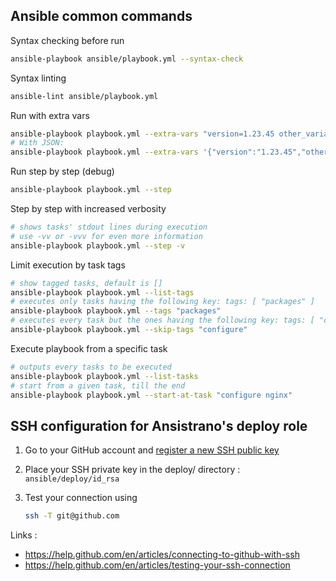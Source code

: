## Ansible common commands

Syntax checking before run
```bash
ansible-playbook ansible/playbook.yml --syntax-check
```

Syntax linting
```bash
ansible-lint ansible/playbook.yml
```

Run with extra vars 
```bash
ansible-playbook playbook.yml --extra-vars "version=1.23.45 other_variable=foo"
# With JSON: 
ansible-playbook playbook.yml --extra-vars '{"version":"1.23.45","other_variable":"foo"}'
```

Run step by step (debug)
```bash
ansible-playbook playbook.yml --step
```

Step by step with increased verbosity 
```bash
# shows tasks' stdout lines during execution 
# use -vv or -vvv for even more information
ansible-playbook playbook.yml --step -v 
```

Limit execution by task tags
```bash
# show tagged tasks, default is []
ansible-playbook playbook.yml --list-tags 
# executes only tasks having the following key: tags: [ "packages" ] 
ansible-playbook playbook.yml --tags "packages" 
# executes every task but the ones having the following key: tags: [ "configure" ] 
ansible-playbook playbook.yml --skip-tags "configure"
```

Execute playbook from a specific task
```bash
# outputs every tasks to be executed
ansible-playbook playbook.yml --list-tasks
# start from a given task, till the end
ansible-playbook playbook.yml --start-at-task "configure nginx" 
```

## SSH configuration for Ansistrano's deploy role 

1. Go to your GitHub account and [register a new SSH public key](https://github.com/settings/keys)
2. Place your SSH private key in the deploy/ directory : `ansible/deploy/id_rsa` 
3. Test your connection using

    ```bash    
    ssh -T git@github.com
    ```    

Links :
- https://help.github.com/en/articles/connecting-to-github-with-ssh 
- https://help.github.com/en/articles/testing-your-ssh-connection